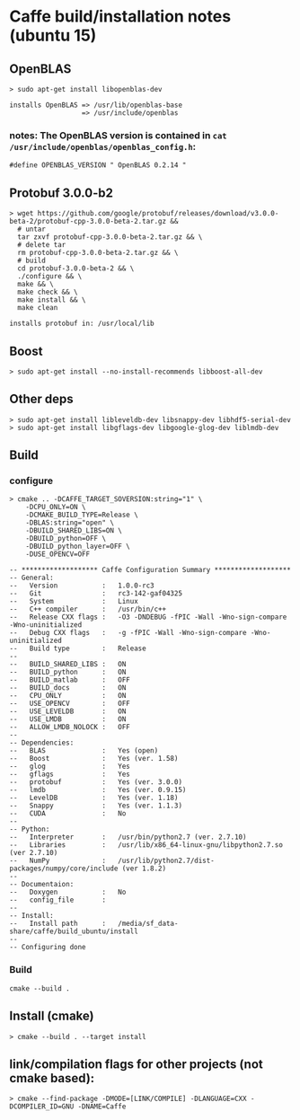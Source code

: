 # Caffe build/installation notes (ubuntu 15)

## OpenBLAS 

    > sudo apt-get install libopenblas-dev

    installs OpenBLAS => /usr/lib/openblas-base
                      => /usr/include/openblas

### notes: The OpenBLAS version is contained in `cat /usr/include/openblas/openblas_config.h`:

    #define OPENBLAS_VERSION " OpenBLAS 0.2.14 "



## Protobuf 3.0.0-b2

    > wget https://github.com/google/protobuf/releases/download/v3.0.0-beta-2/protobuf-cpp-3.0.0-beta-2.tar.gz && 
      # untar 
      tar zxvf protobuf-cpp-3.0.0-beta-2.tar.gz && \
      # delete tar
      rm protobuf-cpp-3.0.0-beta-2.tar.gz && \
      # build
      cd protobuf-3.0.0-beta-2 && \
      ./configure && \
      make && \
      make check && \
      make install && \
      make clean

    installs protobuf in: /usr/local/lib


## Boost

    > sudo apt-get install --no-install-recommends libboost-all-dev


## Other deps

    > sudo apt-get install libleveldb-dev libsnappy-dev libhdf5-serial-dev
    > sudo apt-get install libgflags-dev libgoogle-glog-dev liblmdb-dev


## Build

### configure

    > cmake .. -DCAFFE_TARGET_SOVERSION:string="1" \
        -DCPU_ONLY=ON \
        -DCMAKE_BUILD_TYPE=Release \
        -DBLAS:string="open" \
        -DBUILD_SHARED_LIBS=ON \
        -DBUILD_python=OFF \
        -DBUILD_python_layer=OFF \
        -DUSE_OPENCV=OFF

    -- ******************* Caffe Configuration Summary *******************
    -- General:
    --   Version           :   1.0.0-rc3
    --   Git               :   rc3-142-gaf04325
    --   System            :   Linux
    --   C++ compiler      :   /usr/bin/c++
    --   Release CXX flags :   -O3 -DNDEBUG -fPIC -Wall -Wno-sign-compare -Wno-uninitialized
    --   Debug CXX flags   :   -g -fPIC -Wall -Wno-sign-compare -Wno-uninitialized
    --   Build type        :   Release
    --
    --   BUILD_SHARED_LIBS :   ON
    --   BUILD_python      :   ON
    --   BUILD_matlab      :   OFF
    --   BUILD_docs        :   ON
    --   CPU_ONLY          :   ON
    --   USE_OPENCV        :   OFF
    --   USE_LEVELDB       :   ON
    --   USE_LMDB          :   ON
    --   ALLOW_LMDB_NOLOCK :   OFF
    --
    -- Dependencies:
    --   BLAS              :   Yes (open)
    --   Boost             :   Yes (ver. 1.58)
    --   glog              :   Yes
    --   gflags            :   Yes
    --   protobuf          :   Yes (ver. 3.0.0)
    --   lmdb              :   Yes (ver. 0.9.15)
    --   LevelDB           :   Yes (ver. 1.18)
    --   Snappy            :   Yes (ver. 1.1.3)
    --   CUDA              :   No
    --
    -- Python:
    --   Interpreter       :   /usr/bin/python2.7 (ver. 2.7.10)
    --   Libraries         :   /usr/lib/x86_64-linux-gnu/libpython2.7.so (ver 2.7.10)
    --   NumPy             :   /usr/lib/python2.7/dist-packages/numpy/core/include (ver 1.8.2)
    --
    -- Documentaion:
    --   Doxygen           :   No
    --   config_file       :
    --
    -- Install:
    --   Install path      :   /media/sf_data-share/caffe/build_ubuntu/install
    --
    -- Configuring done

### Build

    cmake --build .


## Install (cmake)

    > cmake --build . --target install


## link/compilation flags for other projects (not cmake based):

    > cmake --find-package -DMODE=[LINK/COMPILE] -DLANGUAGE=CXX -DCOMPILER_ID=GNU -DNAME=Caffe